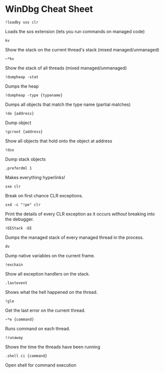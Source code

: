 WinDbg Cheat Sheet
==================

```
!loadby sos clr
```

Loads the sos extension (lets you run commands on managed code)

```
kv
```

Show the stack on the current thread's stack (mixed managed/unmanaged)

```
~*kv
```

Show the stack of all threads (mixed managed/unmanaged)


```
!dumpheap -stat
```

Dumps the heap

```
!dumpheap -type {typename}
```

Dumps all objects that match the type name (partial matches)

```
!do {address}
```

Dump object

```
!gcroot {address}
```

Show all objects that hold onto the object at address

```
!dso
```

Dump stack objects

```
.preferdml 1
```

Makes everything hyperlinks!

```
sxe clr
```

Break on first chance CLR exceptions.

```
sxd -c "!pe" clr
```

Print the details of every CLR exception as it occurs _without_ breaking into the debugger.

```
!EEStack -EE
```

Dumps the managed stack of every managed thread in the process.

```
dv
```

Dump native variables on the current frame.

```
!exchain
```

Show all exception handlers on the stack.

```
.lastevent
```

Shows what the hell happened on the thread.


```
!gle
```

Get the last error on the current thread.

```
~*e {command}
```

Runs command on each thread.

```
!runaway
```

Shows the time the threads have been running

```
.shell ci {command}
```

Open shell for command execution

